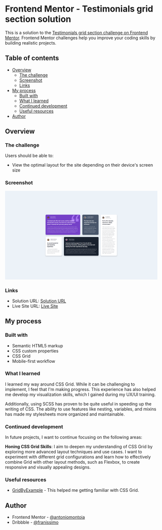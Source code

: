 # Frontend Mentor - Testimonials grid section solution

This is a solution to the [Testimonials grid section challenge on Frontend Mentor](https://www.frontendmentor.io/challenges/testimonials-grid-section-Nnw6J7Un7). Frontend Mentor challenges help you improve your coding skills by building realistic projects. 

## Table of contents

- [Overview](#overview)
  - [The challenge](#the-challenge)
  - [Screenshot](#screenshot)
  - [Links](#links)
- [My process](#my-process)
  - [Built with](#built-with)
  - [What I learned](#what-i-learned)
  - [Continued development](#continued-development)
  - [Useful resources](#useful-resources)
- [Author](#author)

## Overview

### The challenge

Users should be able to:

- View the optimal layout for the site depending on their device's screen size

### Screenshot

![My Solution](./screenshot.png)

### Links

- Solution URL: [Solution URL](https://github.com/antoniomontoia/Testimonials-grid-section)
- Live Site URL: [Live Site](https://antoniomontoia.github.io/Testimonials-grid-section/)

## My process

### Built with

- Semantic HTML5 markup
- CSS custom properties
- CSS Grid
- Mobile-first workflow

### What I learned

I learned my way around CSS Grid. While it can be challenging to implement, I feel that I'm making progress. This experience has also helped me develop my visualization skills, which I gained during my UX/UI training.

Additionally, using SCSS has proven to be quite useful in speeding up the writing of CSS. The ability to use features like nesting, variables, and mixins has made my stylesheets more organized and maintainable.

### Continued development

In future projects, I want to continue focusing on the following areas:

**Honing CSS Grid Skills**: I aim to deepen my understanding of CSS Grid by exploring more advanced layout techniques and use cases. I want to experiment with different grid configurations and learn how to effectively combine Grid with other layout methods, such as Flexbox, to create responsive and visually appealing designs.

### Useful resources

- [GridByExample](https://gridbyexample.com) - This helped me getting familiar with CSS Grid.

## Author

- Frontend Mentor - [@antoniomontoia](https://www.frontendmentor.io/profile/antoniomontoia)
- Dribbble - [@franissimo](https://www.dribbble.com/franissimo)